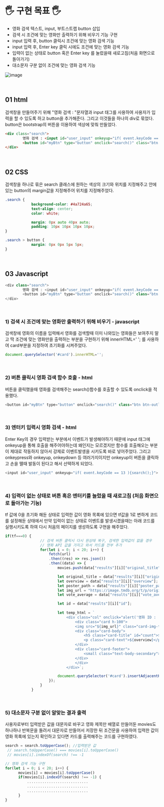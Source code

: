 # 🖐️ 구현 목표 🖐️
- 영화 검색 텍스트, input, 부트스트랩 button 삽입
- 검색 시 조건에 맞는 영화만 출력하기 위해 비우기 기능 구현
- input 입력 후, button 클릭시 조건에 맞는 영화 검색 기능
- input 입력 후, Enter key 클릭 시에도 조건에 맞는 영화 검색 기능
- 입력이 없는 상태로 button 혹은 Enter key 를 눌렀을때 새로고침(처음 화면으로 돌아가기)
- 대소문자 구분 없이 조건에 맞는 영화 검색 기능

![image](https://github.com/limhyerin/StudyNote/assets/70150896/8e3c1836-9b1d-4707-9382-cef4366b396e)

<br/>

## 01 html
검색창을 만들어주기 위해 "영화 검색 : "문자열과 input 태그를 사용하여 사용자가 입력을 할 수 있도록 하고 button을 추가해준다. 그리고 이것들을 하나의 div로 묶었다. button은 bootstrap의 버튼을 이용하여 색상에 맞춰 만들었다. 
```html
<div class="search">
        영화 검색 : <input id="user_input" onkeyup="if( event.keyCode == 13 ){search();}">
        <button id="myBtn" type="button" onclick="search()" class="btn btn-outline-light">검색</button>
</div>
``` 

<br/> 

## 02 CSS
검색창을 하나로 묶은 search 클래스에 원하는 색상의 크기와 위치를 지정해주고 안에 있는 button의 margin값을 지정해주어 위치를 지정해주었다.
```css
.search {
            background-color: #4a724a65;
            text-align: center;
            color: white;

            margin: 0px auto 40px auto;
            padding: 10px 10px 10px 10px;
}

.search > button {
            margin: 0px 0px 5px 5px;
}
``` 

<br/> 

## 03 Javascript
```js
<div class="search">
        영화 검색 : <input id="user_input" onkeyup="if( event.keyCode == 13 ){search();}">
        <button id="myBtn" type="button" onclick="search()" class="btn btn-outline-light">검색</button>
</div>
``` 

<br/>

### 1) 검색 시 조건에 맞는 영화만 출력하기 위해 비우기 - javascript
검색창에 영화의 이름을 입력해서 영화를 검색할때 이미 나와있는 영화들은 보여주지 말고 딱 조건에 맞는 영화만을 출력하는 부분을 구현하기 위해 innerHTML=' '; 를 사용하여 card부분을 지정하여 초기화를 시켜주었다.
```js
document.querySelector('#card').innerHTML='';
``` 

<br/> 

### 2) 버튼 클릭시 영화 검색 함수 호출 - html
버튼을 클릭했을때 영화를 검색해주는 search()함수를 호출할 수 있도록 onclick을 적용했다.
```js
<button id="myBtn" type="button" onclick="search()" class="btn btn-outline-light">검색</button>
``` 

<br/> 

### 3) 엔터키 입력시 영화 검색 - html

Enter Key의 경우 입력받는 부분에서 이벤트가 발생해야하기 때문에 input 태그에 onkeyup을 통해 호출을 해주어야하는데 왜인지는 모르겠지만 함수를 호출해오는 부분이 제대로 작동하지 않아서 강제로 이벤트발생을 시키도록 바로 넣어주었다. 그리고 onkeypress와 onkeyup, onkeydown 등 여러가지이지만 onkeyup이 버튼을 클릭하고 손을 뗄때 발동이 된다고 해서 선택하게 되었다. 
```js
<input id="user_input" onkeyup="if( event.keyCode == 13 ){search();}">
```

<br/> 

### 4) 입력이 없는 상태로 버튼 혹은 엔터키를 눌렀을 때 새로고침 (처음 화면으로 돌아가는 기능)

tf 값에 0을 초기화 해둔 상태로 입력한 값이 영화 목록에 있으면 tf값을 1로 변하게 코드를 설정해둔 상태에서 만약 입력이 없는 상태로 이벤트를 발생시켰을때는 아래 코드를 실행시키도록 하여 다시 처음의 페이지를 생성하도록 구현을 해주었다.
```js
if(tf===0) {
                // 검색 버튼 클릭시 다시 원상태 복구, 검색한 입력값이 없을 경우
                // 영화 API 값을 가지고 와서 카드를 전부 추가
                for(let i = 0; i < 20; i++) {
                    fetch(url)
                    .then((res) => res.json())
                    .then((data) => {
                        movies.push(data["results"][i]["original_title"]);

                        let original_title = data["results"][i]["original_title"];
                        let overview = data["results"][i]["overview"];
                        let poster_path = data["results"][i]["poster_path"];
                        let img_url = "https://image.tmdb.org/t/p/original"+poster_path;
                        let vote_average = data["results"][i]["vote_average"];

                        let id = data["results"][i]["id"];
        
                        let temp_html = `
                            <div class="col" onclick="alert('영화 ID : '+${id})">
                                <div class="card h-100">
                                <img src="${img_url}" class="card-img-top" alt="..."/>
                                <div class="card-body">
                                    <h5 class="card-title" id="count">${original_title}</h5>
                                    <p class="card-text">${overview}</p>
                                </div>
                                <div class="card-footer">
                                    <small class="text-body-secondary">평점 : ${vote_average}</small>
                                </div>
                                </div>
                            </div>`;

                        document.querySelector('#card').insertAdjacentHTML('beforeend', temp_html);
                    });
                }
            }
 ```

<br/> 

### 5) 대소문자 구분 없이 알맞는 결과 출력

사용자로부터 입력받은 값을 대문자로 바꾸고 영화 제목만 배열로 만들어둔 movies도 하나하나 반복문을 돌려서 대문자로 만들어서 저장한 뒤 조건문을 사용하여 입력한 값이 영화 목록에 있는지 확인하고 있다면 카드를 출력해주는 코드를 구현하였다.
```js
search = search.toUpperCase(); //입력받은 값
 // search.toUpperCase() === movies[i].toUpperCase()
 // movies[i].indexOf(search) !== -1

// 영화 검색 기능 구현
for(let i = 0; i < 20; i++) {
      movies[i] = movies[i].toUpperCase()
      if(movies[i].indexOf(search) !== -1) {
          ............................
          ............................
          ............................
      }
}
```
